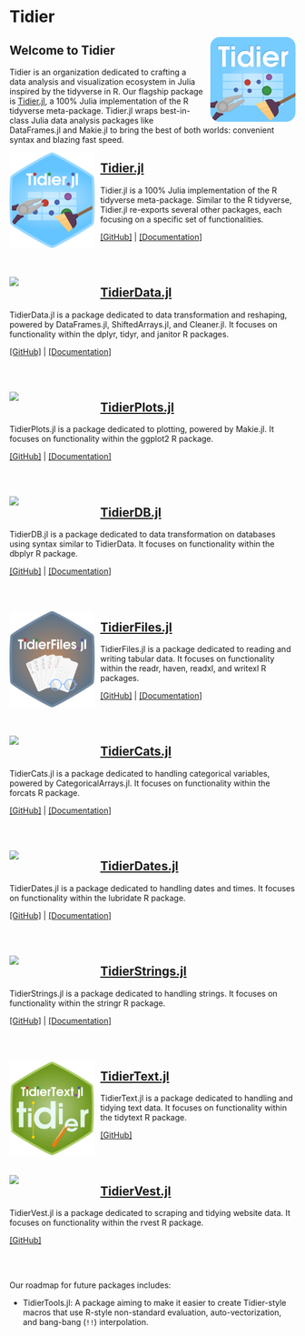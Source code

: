 # Tidier

<img src="https://raw.githubusercontent.com/TidierOrg/.github/main/profile/TidierOrg_logo.png" align="right" style="padding-left:10px;" width="150"/>

## Welcome to Tidier

Tidier is an organization dedicated to crafting a data analysis and visualization ecosystem in Julia inspired by the tidyverse in R. Our flagship package is [Tidier.jl](https://github.com/TidierOrg/Tidier.jl), a 100% Julia implementation of the R tidyverse meta-package. Tidier.jl wraps best-in-class Julia data analysis packages like DataFrames.jl and Makie.jl to bring the best of both worlds: convenient syntax and blazing fast speed.

<a href="https://github.com/TidierOrg/Tidier.jl"><img src="https://raw.githubusercontent.com/TidierOrg/Tidier.jl/main/docs/src/assets/Tidier_jl_logo.png" align="left" style="padding-right:10px;" width="150"></img></a>

## <a href="https://github.com/TidierOrg/Tidier.jl">Tidier.jl</a>

Tidier.jl is a 100% Julia implementation of the R tidyverse meta-package. Similar to the R tidyverse, Tidier.jl re-exports several other packages, each focusing on a specific set of functionalities.

[[GitHub]](https://github.com/TidierOrg/Tidier.jl) | [[Documentation]](https://tidierorg.github.io/Tidier.jl/dev/)

<br><br>

<a href="https://github.com/TidierOrg/TidierData.jl"><img src="https://raw.githubusercontent.com/TidierOrg/TidierData.jl/main/docs/src/assets/Tidier_jl_logo.png" align="left" style="padding-right:10px;" width="150"></img></a>

## <a href="https://github.com/TidierOrg/TidierData.jl">TidierData.jl</a>

TidierData.jl is a package dedicated to data transformation and reshaping, powered by DataFrames.jl, ShiftedArrays.jl, and Cleaner.jl. It focuses on functionality within the dplyr, tidyr, and janitor R packages.

[[GitHub]](https://github.com/TidierOrg/TidierData.jl) | [[Documentation]](https://tidierorg.github.io/TidierData.jl/latest/)

<br><br>

<a href="https://github.com/TidierOrg/TidierPlots.jl"><img src="https://raw.githubusercontent.com/TidierOrg/TidierPlots.jl/main/assets/logo.png" align="left" style="padding-right:10px;" width="150"></img></a>

## <a href="https://github.com/TidierOrg/TidierPlots.jl">TidierPlots.jl</a>

TidierPlots.jl is a package dedicated to plotting, powered by Makie.jl. It focuses on functionality within the ggplot2 R package.

[[GitHub]](https://github.com/TidierOrg/TidierPlots.jl) | [[Documentation]](https://tidierorg.github.io/TidierPlots.jl/latest/)

<br><br>

<a href="https://tidierorg.github.io/TidierDB.jl/latest/"><img src="https://github.com/TidierOrg/TidierDB.jl/raw/main/docs/src/assets/logo.png" align="left" style="padding-right:10px;" width="150"></img></a>

## <a href="https://tidierorg.github.io/TidierDB.jl/latest/">TidierDB.jl</a>

TidierDB.jl is a package dedicated to data transformation on databases using syntax similar to TidierData. It focuses on functionality within the dbplyr R package.

[[GitHub]](https://github.com/TidierOrg/TidierDB.jl) | [[Documentation]](https://tidierorg.github.io/TidierDB.jl/latest/)

<br><br>

<a href="https://tidierorg.github.io/TidierFiles.jl/latest/"><img src="https://github.com/TidierOrg/TidierFiles.jl/raw/main/docs/src/assets/logo.png" align="left" style="padding-right:10px;" width="150"></img></a>

## <a href="https://tidierorg.github.io/TidierFiles.jl/latest/">TidierFiles.jl</a>

TidierFiles.jl is a package dedicated to reading and writing tabular data. It focuses on functionality within the readr, haven, readxl, and writexl R packages.

[[GitHub]](https://github.com/TidierOrg/TidierFiles.jl) | [[Documentation]](https://tidierorg.github.io/TidierFiles.jl/latest/)

<br><br>

<a href="https://github.com/TidierOrg/TidierCats.jl"><img src="https://raw.githubusercontent.com/TidierOrg/TidierCats.jl/main/docs/src/assets/TidierCats_logo.png" align="left" style="padding-right:10px;" width="150"></img></a>

## <a href="https://github.com/TidierOrg/TidierCats.jl">TidierCats.jl</a>

TidierCats.jl is a package dedicated to handling categorical variables, powered by CategoricalArrays.jl. It focuses on functionality within the forcats R package.

[[GitHub]](https://github.com/TidierOrg/TidierCats.jl) | [[Documentation]](https://tidierorg.github.io/TidierCats.jl/dev/)

<br><br>

<a href="https://github.com/TidierOrg/TidierDates.jl"><img src="https://raw.githubusercontent.com/TidierOrg/TidierDates.jl/main/docs/src/assets/TidierDates_logo.png" align="left" style="padding-right:10px;" width="150"></img></a>

## <a href="https://github.com/TidierOrg/TidierDates.jl">TidierDates.jl</a>

TidierDates.jl is a package dedicated to handling dates and times. It focuses on functionality within the lubridate R package.

[[GitHub]](https://github.com/TidierOrg/TidierDates.jl) | [[Documentation]](https://tidierorg.github.io/TidierDates.jl/dev/)

<br><br>

<a href="https://github.com/TidierOrg/TidierStrings.jl"><img src="https://raw.githubusercontent.com/TidierOrg/TidierStrings.jl/main/docs/src/assets/TidierStrings_logo.png" align="left" style="padding-right:10px;" width="150"></img></a>

## <a href="https://github.com/TidierOrg/TidierStrings.jl">TidierStrings.jl</a>

TidierStrings.jl is a package dedicated to handling strings. It focuses on functionality within the stringr R package.

[[GitHub]](https://github.com/TidierOrg/TidierStrings.jl) | [[Documentation]](https://tidierorg.github.io/TidierStrings.jl/dev/)

<br><br>

<a href="https://github.com/TidierOrg/TidierText.jl"><img src="https://raw.githubusercontent.com/TidierOrg/TidierText.jl/main/docs/src/assets/TidierText_logo.png" align="left" style="padding-right:10px;" width="150"></img></a>

## <a href="https://github.com/TidierOrg/TidierText.jl">TidierText.jl</a>

TidierText.jl is a package dedicated to handling and tidying text data. It focuses on functionality within the tidytext R package.

[[GitHub]](https://github.com/TidierOrg/TidierText.jl)

<br><br>

<a href="https://github.com/TidierOrg/TidierVest.jl"><img src="https://raw.githubusercontent.com/TidierOrg/TidierVest.jl/main/docs/src/assets/TidierVest_logo.png" align="left" style="padding-right:10px;" width="150"></img></a>

## <a href="https://github.com/TidierOrg/TidierVest.jl">TidierVest.jl</a>

TidierVest.jl is a package dedicated to scraping and tidying website data. It focuses on functionality within the rvest R package.

[[GitHub]](https://github.com/TidierOrg/TidierVest.jl)

<br><br>

Our roadmap for future packages includes:

- TidierTools.jl: A package aiming to make it easier to create Tidier-style macros that use R-style non-standard evaluation, auto-vectorization, and bang-bang (`!!`) interpolation.
